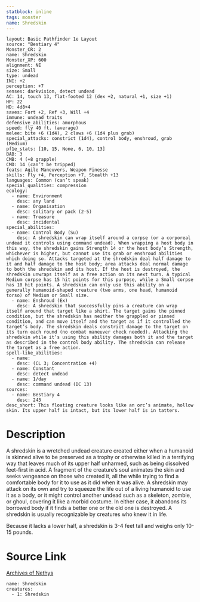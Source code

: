 ```yaml
---
statblock: inline
tags: monster
name: Shredskin
---
```

```statblock
layout: Basic Pathfinder 1e Layout
source: "Bestiary 4"
Monster_CR: 2
name: Shredskin
Monster_XP: 600
alignment: NE
size: Small
type: undead
INI: +2
perception: +7
senses: darkvision, detect undead
AC: 14, touch 13, flat-footed 12 (dex +2, natural +1, size +1)
HP: 22
HD: 4d8+4
saves: Fort +2, Ref +3, Will +4
immune: undead traits
defensive_abilities: amorphous
speed: fly 40 ft. (average)
melee: bite +6 (1d4), 2 claws +6 (1d4 plus grab)
special_attacks: constrict (1d4), control body, enshroud, grab (Medium)
pf1e_stats: [10, 15, None, 6, 10, 13]
BAB: 3
CMB: 4 (+8 grapple)
CMD: 14 (can’t be tripped)
feats: Agile Maneuvers, Weapon Finesse
skills: Fly +4, Perception +7, Stealth +13
languages: Common (can’t speak)
special_qualities: compression
ecology:
  - name: Environment
    desc: any land
  - name: Organisation
    desc: solitary or pack (2-5)
  - name: Treasure
    desc: incidental
special_abilities:
  - name: Control Body (Su)
    desc: A shredskin can wrap itself around a corpse (or a corporeal undead it controls using command undead). When wrapping a host body in this way, the shredskin gains Strength 14 or the host body’s Strength, whichever is higher, but cannot use its grab or enshroud abilities which doing so. Attacks targeted at the shredskin deal half damage to it and half damage to the host body; area attacks deal normal damage to both the shredskin and its host. If the host is destroyed, the shredskin unwraps itself as a free action on its next turn. A typical Medium corpse has 15 hit points for this purpose, while a Small corpse has 10 hit points. A shredskin can only use this ability on a generally humanoid-shaped creature (two arms, one head, humanoid torso) of Medium or Small size.
  - name: Enshroud (Ex)
    desc: A shredskin that successfully pins a creature can wrap itself around that target like a shirt. The target gains the pinned condition, but the shredskin has neither the grappled or pinned condition, and can move itself and the target as if it controlled the target’s body. The shredskin deals constrict damage to the target on its turn each round (no combat maneuver check needed). Attacking the shredskin while it’s using this ability damages both it and the target as described in the control body ability. The shredskin can release the target as a free action.
spell-like_abilities:
  - name:
    desc: (CL 3; Concentration +4)
  - name: Constant
    desc: detect undead
  - name: 1/day
    desc: command undead (DC 13)
sources:
  - name: Bestiary 4
    desc: 243
desc_short: This floating creature looks like an orc’s animate, hollow skin. Its upper half is intact, but its lower half is in tatters.
```
# Description
A shredskin is a wretched undead creature created either when a humanoid is skinned alive to be preserved as a trophy or otherwise killed in a terrifying way that leaves much of its upper half unharmed, such as being dissolved feet-first in acid. A fragment of the creature’s soul animates the skin and seeks vengeance on those who created it, all the while trying to find a comfortable body for it to use as it did when it was alive. A shredskin may attack on its own and try to squeeze the life out of a living humanoid to use it as a body, or it might control another undead such as a skeleton, zombie, or ghoul, covering it like a morbid costume. In either case, it abandons its borrowed body if it finds a better one or the old one is destroyed. A shredskin is usually recognizable by creatures who knew it in life.

Because it lacks a lower half, a shredskin is 3-4 feet tall and weighs only 10-15 pounds.
# Source Link
[Archives of Nethys](https://aonprd.com/MonsterDisplay.aspx?ItemName=Shredskin)
```encounter-table
name: Shredskin
creatures:
  - 1: Shredskin
```
